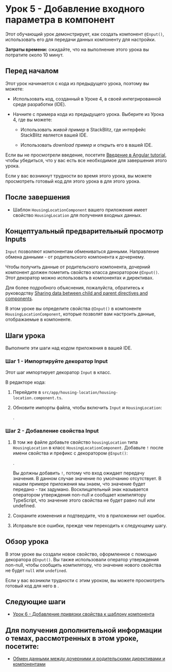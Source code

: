 # Урок 5 - Добавление входного параметра в компонент

Этот обучающий урок демонстрирует, как создать компонент `@Input()`, использовать его для передачи данных компоненту для настройки.

**Затраты времени:** ожидайте, что на выполнение этого урока вы потратите около 10 минут.

## Перед началом

Этот урок начинается с кода из предыдущего урока, поэтому вы можете:

-   Использовать код, созданный в Уроке 4, в своей интегрированной среде разработки (IDE).

-   Начните с примера кода из предыдущего урока. Выберите <live-example name="first-app-lesson-04"></live-example> из Урока 4, где вы можете:

    -   Использовать _живой пример_ в StackBlitz, где интерфейс StackBlitz является вашей IDE.

    -   Использовать _download пример_ и открыть его в вашей IDE.

Если вы не просмотрели введение, посетите [Введение в Angular tutorial](tutorial/first-app), чтобы убедиться, что у вас есть все необходимое для завершения этого урока.

Если у вас возникнут трудности во время этого урока, вы можете просмотреть готовый код для этого урока в <live-example></live-example> для этого урока.

## После завершения

-   Шаблон `HousingLocationComponent` вашего приложения имеет свойство `HousingLocation` для получения входных данных.

## Концептуальный предварительный просмотр Inputs

`Input` позволяют компонентам обмениваться данными. Направление обмена данными - от родительского компонента к дочернему.

Чтобы получить данные от родительского компонента, дочерний компонент должен пометить свойство класса декоратором `@Input()`. Этот декоратор можно использовать в компонентах и директивах.

Для более подробного объяснения, пожалуйста, обратитесь к руководству [Sharing data between child and parent directives and components](inputs-outputs.md).

В этом уроке вы определите свойства `@Input()` в компоненте `HousingLocationComponent`, которые позволят вам настроить данные, отображаемые в компоненте.

## Шаги урока

Выполните эти шаги над кодом приложения в вашей IDE.

### Шаг 1 - Импортируйте декоратор Input

Этот шаг импортирует декоратор `Input` в класс.

В редакторе кода:

1.  Перейдите в `src/app/housing-location/housing-location.component.ts`.

1.  Обновите импорты файла, чтобы включить `Input` и `HousingLocation`:

    <code-example header="Import HousingLocationComponent and Input in src/app/housing-location/housing-location.component.ts" path="first-app-lesson-05/src/app/housing-location/housing-location.component.ts" region="add-imports"></code-example>.

### Шаг 2 - Добавление свойства Input

1.  В том же файле добавьте свойство `housingLocation` типа `HousingLocation` в класс `HousingLocationComponent`. Добавьте `!` после имени свойства и префикс с декоратором `@Input()`:

    <code-example header="Import HousingLocationComponent and Input in src/app/housing-location/housing-location.component.ts" path="first-app-lesson-05/src/app/housing-location/housing-location.component.ts" region="add-housing-location-property"></code-example>.

    Вы должны добавить `!`, потому что вход ожидает передачу значения. В данном случае значение по умолчанию отсутствует. В нашем примере приложения мы знаем, что значение будет передано - так задумано. Восклицательный знак называется оператором утверждения non-null и сообщает компилятору TypeScript, что значение этого свойства не будет равно null или undefined.

1.  Сохраните изменения и подтвердите, что в приложении нет ошибок.

1.  Исправьте все ошибки, прежде чем переходить к следующему шагу.

## Обзор урока

В этом уроке вы создали новое свойство, оформленное с помощью декоратора `@Input()`. Вы также использовали оператор утверждения non-null, чтобы сообщить компилятору, что значение нового свойства не будет `null` или `undefined`.

Если у вас возникли трудности с этим уроком, вы можете просмотреть готовый код для него в <live-example></live-example>.

## Следующие шаги

-   [Урок 6 - Добавление привязки свойства к шаблону компонента](./first-app-lesson-06.md)

## Для получения дополнительной информации о темах, рассмотренных в этом уроке, посетите:

-   [Обмен данными между дочерними и родительскими директивами и компонентами](inputs-outputs.md)
